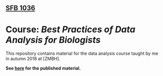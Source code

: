 ## [SFB 1036](https://www.zmbh.uni-heidelberg.de/sfb1036/)
# Course: *Best Practices of Data Analysis for Biologists*

This repository contains material for the data analysis course taught by me in autumn 2018 at [ZMBH].

**See [here](https://simon-anders.github.io/data_analysis_course/) for the published material.**
